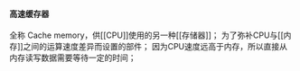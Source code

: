#### 高速缓存器
全称 Cache memory，供[[CPU]]使用的另一种[[存储器]]；
为了弥补CPU与[[内存]]之间的运算速度差异而设置的部件；
因为CPU速度远高于内存，所以直接从内存读写数据需要等待一定的时间；